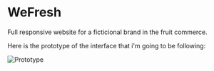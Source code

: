 # WeFresh
Full responsive website for a ficticional brand in the fruit commerce.

Here is the prototype of the interface that i'm going to be following:

![Prototype](interface-prototype.jpg)
